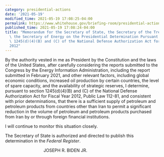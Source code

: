 ```yaml
---
category: presidential-actions
date: '2021-05-19'
modified_time: 2021-05-19 17:08:25-04:00
permalink: https://www.whitehouse.gov/briefing-room/presidential-actions/2021/05/19/memorandum-for-the-secretary-of-state-the-secretary-of-the-treasury-and-the-secretary-of-energy-on-the-presidential-determination-pursuant-to-section-1245d4b-and-c-of-the-national-defense-au/
published_time: 2021-05-19 17:08:24-04:00
title: "Memorandum for the Secretary of State, the Secretary of the Treasury, and\
  \ the Secretary of Energy on the Presidential Determination Pursuant to Section\
  \ 1245(d)(4)(B) and (C) of the National Defense Authorization Act for Fiscal Year\_\
  2012"
---
```

 
By the authority vested in me as President by the Constitution and the
laws of the United States, after carefully considering the reports
submitted to the Congress by the Energy Information Administration,
including the report submitted in February 2021, and other relevant
factors, including global economic conditions, increased oil production
by certain countries, the level of spare capacity, and the availability
of strategic reserves, I determine, pursuant to section 1245(d)(4)(B)
and (C) of the National Defense Authorization Act for Fiscal Year 2012,
Public Law 112-81, and consistent with prior determinations, that there
is a sufficient supply of petroleum and petroleum products from
countries other than Iran to permit a significant reduction in the
volume of petroleum and petroleum products purchased from Iran by or
through foreign financial institutions.  
  
I will continue to monitor this situation closely.  
  
The Secretary of State is authorized and directed to publish this
determination in the *Federal Register*.

  
                                JOSEPH R. BIDEN JR.
